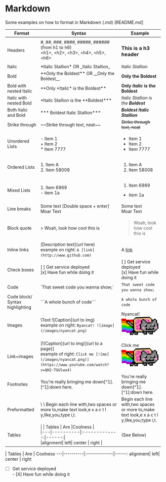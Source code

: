 # Markdown
Some examples on how to format in Markdown (.md) [README.md]

| Format            | Syntax                                                      | Example |
| ------            |-----                                                        |-----    |
| Headers 	        | \#, \##, \###, \####, \#####, \###### (from h1 to h6)                                                                                                         <br> \<h1>, \<h2>, \<h3>, \<h4>, \<h5>, \<h6>                     |  <h3>This is a h3 header</h3>	|
| Italic  	        | \*Italic Stallion\*  OR \_Italic Stallion\_	                | *Italic Stallion* 	|
| Bold  	          | \*\*Only the Boldest\*\* 	OR \_\_Only the Boldest\_\_       | **Only the Boldest** 	|
| Bold with nested Italic | \*\*Only \*Italic\* is the Boldest\*\*                | **Only *Italic* is the Boldest**  |
| Italic with nested Bold | \*Italic Stallion is the \*\*Boldest\*\*\*            | *Italic Stallion is the **Boldest***   |
| Both Italic and Bold | \*\*\* Boldest Italic Stallion\*\*\*                     | ***Boldest Italic Stallion***   |
| Strike through 	  | \~\~Strike through text, neat\~\~ 	                          | ~~Strike through text, neat~~ 	|
| Unordered Lists 	| \- Item 1  <br>   \+ Item 2  <br>  \* Item 7777             | <ul><li>Item 1</li><li>Item 2</li><li>Item 7777</li></ol>	  |
| Ordered Lists 	  | 1. Item A  <br>  2. Item 58008	                            | <ol><li>Item A</li><li>Item 58008</li></ol>  	|
| Mixed Lists 	    | 1. Item 6969  <br>   \- item 1a 	                          | <ol><li>Item 6969</li></ol><ul><li>item 1a</li></ul> 		|
| Line breaks 	    | Some text [Double space + enter] 	Moar Text                 | Some text  <br>  Moar Text 	|
| Block quote 	    | \> Woah, look how cool this is	                            | <blockquote>Woah, look how cool this is</blockquote> 	|
| Inline links 	    | \[Description text\](url here) <br> example on right: `A [link](http://www.github.com)`  	| A [link](http://www.github.com) 	|
| Check boxes       | \[ \] Get service deployed <br> \[x\] Have fun while doing it | [ ] Get service deployed <br> [x] Have fun while doing it
| Code 	            | \`That sweet code you wanna show;\` 	                      | `That sweet code you wanna show;` 	|
| Code block/ Syntax highlighting 	| \`\`\`A whole bunch of code\`\`\` 	        |  ```A whole bunch of code``` 	|
| Images 	          | \Text ![Caption\](url to img)<br>example on right: `Nyancat! ![image](/images/nyancat.png)`  | Nyancat! ![image](/images/nyancat.png) 	|
| Link+images 	    | \[\![Caption\](url to img)\](url to a page)\]<br>example of right: `Click me [![me](/images/nyancat.png)](https://www.youtube.com/watch?v=QH2-TGUlwu4)`        | Click me [![me](/images/nyancat.png)](https://www.youtube.com/watch?v=QH2-TGUlwu4) 	|
| Footnotes  	      | You're really bringing me down\[^1\].   \[^1\]:down here. 	|  You're really bringing me down[^1].   [^1]:down here. 	|
| Preformatted 	    | \ \ Begin each line with,two spaces or more to,make text look,e x a c t l y,like,you,type i,t. 	|   Begin each line with,two spaces or more to,make text look,e x a c t l y,like,you,type i,t. 	|
| Tables 	          | \| \| Tables \|    Are    \|Coolness \|<br> \|---\|----------\|:-------------:\|------:\| <br> \|alignment\| left\| center \| right \| | (See Below)  |

 | Tables   |      Are      |  Coolness 
---|----------|:-------------:|------:
alignment| left| center | right 


- [ ] Get service deployed <br> - [X] Have fun while doing it
